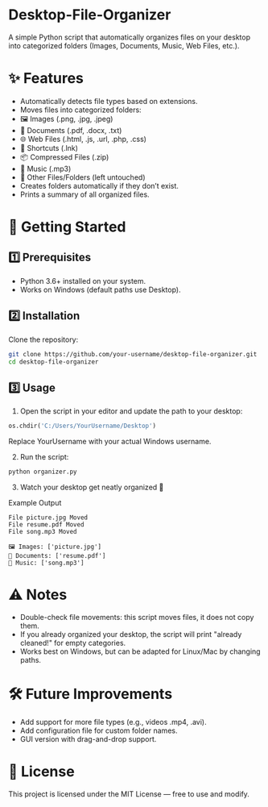 # Desktop-File-Organizer
A simple Python script that automatically organizes files on your desktop into categorized folders (Images, Documents, Music, Web Files, etc.).

# ✨ Features

- Automatically detects file types based on extensions.
- Moves files into categorized folders:
- 🖼️ Images (.png, .jpg, .jpeg)
- 📄 Documents (.pdf, .docx, .txt)
- 🌐 Web Files (.html, .js, .url, .php, .css)
- 🔗 Shortcuts (.lnk)
- 📦 Compressed Files (.zip)
- 🎵 Music (.mp3)
- 📁 Other Files/Folders (left untouched)
- Creates folders automatically if they don’t exist.
- Prints a summary of all organized files.

# 🚀 Getting Started

## 1️⃣ Prerequisites

- Python 3.6+ installed on your system.
- Works on Windows (default paths use Desktop).

## 2️⃣ Installation

Clone the repository:
```bash
git clone https://github.com/your-username/desktop-file-organizer.git
cd desktop-file-organizer
```

## 3️⃣ Usage

1. Open the script in your editor and update the path to your desktop:
```python
os.chdir('C:/Users/YourUsername/Desktop')
```
Replace YourUsername with your actual Windows username.

2. Run the script:
```bash
python organizer.py
```

3. Watch your desktop get neatly organized 🎉

Example Output
```less
File picture.jpg Moved
File resume.pdf Moved
File song.mp3 Moved

🖼️ Images: ['picture.jpg']
📄 Documents: ['resume.pdf']
🎵 Music: ['song.mp3']
```

# ⚠️ Notes

- Double-check file movements: this script moves files, it does not copy them.
- If you already organized your desktop, the script will print "already cleaned!" for empty categories.
- Works best on Windows, but can be adapted for Linux/Mac by changing paths.

# 🛠️ Future Improvements
- Add support for more file types (e.g., videos .mp4, .avi).
- Add configuration file for custom folder names.
- GUI version with drag-and-drop support.

# 📜 License

This project is licensed under the MIT License — free to use and modify.
